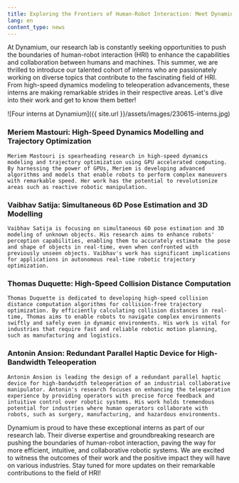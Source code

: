 ```yaml
---
title: Exploring the Frontiers of Human-Robot Interaction: Meet Dynamium's Talented Interns
lang: en
content_type: news
---
```


At Dynamium, our research lab is constantly seeking opportunities to push the boundaries of human-robot interaction (HRI) to enhance the capabilities and collaboration between humans and machines. This summer, we are thrilled to introduce our talented cohort of interns who are passionately working on diverse topics that contribute to the fascinating field of HRI. From high-speed dynamics modeling to teleoperation advancements, these interns are making remarkable strides in their respective areas. Let's dive into their work and get to know them better!

![Four interns at Dynamium]({{ site.url }}/assets/images/230615-interns.jpg)

### Meriem Mastouri: High-Speed Dynamics Modelling and Trajectory Optimization
    Meriem Mastouri is spearheading research in high-speed dynamics modeling and trajectory optimization using GPU accelerated computing. By harnessing the power of GPUs, Meriem is developing advanced algorithms and models that enable robots to perform complex maneuvers with remarkable speed. Her work has the potential to revolutionize areas such as reactive robotic manipulation.

### Vaibhav Satija: Simultaneous 6D Pose Estimation and 3D Modelling
    Vaibhav Satija is focusing on simultaneous 6D pose estimation and 3D modeling of unknown objects. His research aims to enhance robots' perception capabilities, enabling them to accurately estimate the pose and shape of objects in real-time, even when confronted with previously unseen objects. Vaibhav's work has significant implications for applications in autonomous real-time robotic trajectory optimization.

### Thomas Duquette: High-Speed Collision Distance Computation
    Thomas Duquette is dedicated to developing high-speed collision distance computation algorithms for collision-free trajectory optimization. By efficiently calculating collision distances in real-time, Thomas aims to enable robots to navigate complex environments swiftly and safely even in dynamic environments. His work is vital for industries that require fast and reliable robotic motion planning, such as manufacturing and logistics.

### Antonin Ansion: Redundant Parallel Haptic Device for High-Bandwidth Teleoperation
    Antonin Ansion is leading the design of a redundant parallel haptic device for high-bandwidth teleoperation of an industrial collaborative manipulator. Antonin's research focuses on enhancing the teleoperation experience by providing operators with precise force feedback and intuitive control over robotic systems. His work holds tremendous potential for industries where human operators collaborate with robots, such as surgery, manufacturing, and hazardous environments.

Dynamium is proud to have these exceptional interns as part of our research lab. Their diverse expertise and groundbreaking research are pushing the boundaries of human-robot interaction, paving the way for more efficient, intuitive, and collaborative robotic systems. We are excited to witness the outcomes of their work and the positive impact they will have on various industries. Stay tuned for more updates on their remarkable contributions to the field of HRI!